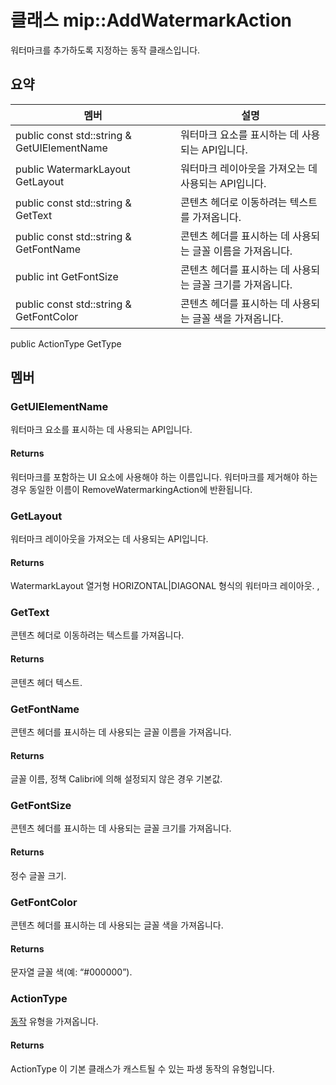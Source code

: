 # <a name="class-mipaddwatermarkaction"></a>클래스 mip::AddWatermarkAction 
워터마크를 추가하도록 지정하는 동작 클래스입니다.
## <a name="summary"></a>요약
 멤버                        | 설명                                
--------------------------------|---------------------------------------------
public const std::string & GetUIElementName | 워터마크 요소를 표시하는 데 사용되는 API입니다.
public WatermarkLayout GetLayout | 워터마크 레이아웃을 가져오는 데 사용되는 API입니다.
public const std::string & GetText | 콘텐츠 헤더로 이동하려는 텍스트를 가져옵니다.
public const std::string & GetFontName | 콘텐츠 헤더를 표시하는 데 사용되는 글꼴 이름을 가져옵니다.
public int GetFontSize | 콘텐츠 헤더를 표시하는 데 사용되는 글꼴 크기를 가져옵니다.
public const std::string & GetFontColor | 콘텐츠 헤더를 표시하는 데 사용되는 글꼴 색을 가져옵니다.
public ActionType GetType
## <a name="members"></a>멤버
### <a name="getuielementname"></a>GetUIElementName
워터마크 요소를 표시하는 데 사용되는 API입니다.
#### <a name="returns"></a>Returns
워터마크를 포함하는 UI 요소에 사용해야 하는 이름입니다. 워터마크를 제거해야 하는 경우 동일한 이름이 RemoveWatermarkingAction에 반환됩니다.
### <a name="getlayout"></a>GetLayout
워터마크 레이아웃을 가져오는 데 사용되는 API입니다.
#### <a name="returns"></a>Returns
WatermarkLayout 열거형 HORIZONTAL|DIAGONAL 형식의 워터마크 레이아웃. ,
### <a name="gettext"></a>GetText
콘텐츠 헤더로 이동하려는 텍스트를 가져옵니다.
#### <a name="returns"></a>Returns
콘텐츠 헤더 텍스트.
### <a name="getfontname"></a>GetFontName
콘텐츠 헤더를 표시하는 데 사용되는 글꼴 이름을 가져옵니다.
#### <a name="returns"></a>Returns
글꼴 이름, 정책 Calibri에 의해 설정되지 않은 경우 기본값.
### <a name="getfontsize"></a>GetFontSize
콘텐츠 헤더를 표시하는 데 사용되는 글꼴 크기를 가져옵니다.
#### <a name="returns"></a>Returns
정수 글꼴 크기.
### <a name="getfontcolor"></a>GetFontColor
콘텐츠 헤더를 표시하는 데 사용되는 글꼴 색을 가져옵니다.
#### <a name="returns"></a>Returns
문자열 글꼴 색(예: “#000000”).
### <a name="actiontype"></a>ActionType
[동작](#classmip_1_1_action) 유형을 가져옵니다.
#### <a name="returns"></a>Returns
ActionType 이 기본 클래스가 캐스트될 수 있는 파생 동작의 유형입니다.